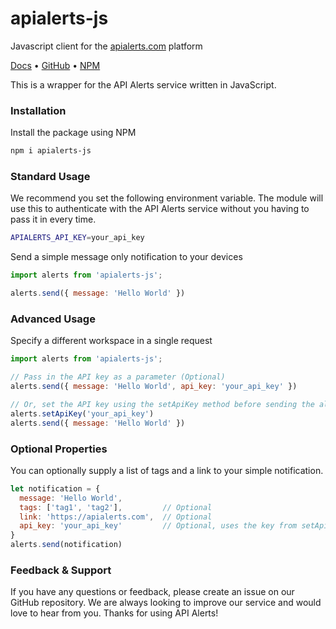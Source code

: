 # apialerts-js

Javascript client for the [apialerts.com](https://apialerts.com/) platform

[Docs](https://apialerts.com/docs/js) • [GitHub](https://github.com/apialerts/apialerts-js) • [NPM](https://www.npmjs.com/package/apialerts-js)

This is a wrapper for the API Alerts service written in JavaScript.
  
### Installation 

Install the package using NPM

```bash
npm i apialerts-js
```

### Standard Usage

We recommend you set the following environment variable. The module will use this to authenticate with the API Alerts service without you having to pass it in every time.

```bash
APIALERTS_API_KEY=your_api_key 
```

Send a simple message only notification to your devices

```javascript
import alerts from 'apialerts-js';

alerts.send({ message: 'Hello World' })
``` 

### Advanced Usage

Specify a different workspace in a single request

```javascript
import alerts from 'apialerts-js';

// Pass in the API key as a parameter (Optional)
alerts.send({ message: 'Hello World', api_key: 'your_api_key' })

// Or, set the API key using the setApiKey method before sending the alert
alerts.setApiKey('your_api_key')
alerts.send({ message: 'Hello World' })
``` 

### Optional Properties

You can optionally supply a list of tags and a link to your simple notification.

```javascript
let notification = {
  message: 'Hello World',
  tags: ['tag1', 'tag2'],         // Optional
  link: 'https://apialerts.com',  // Optional
  api_key: 'your_api_key'         // Optional, uses the key from setApiKey() if not provided
}
alerts.send(notification)
```

### Feedback & Support

If you have any questions or feedback, please create an issue on our GitHub repository. We are always looking to improve our service and would love to hear from you. Thanks for using API Alerts!








